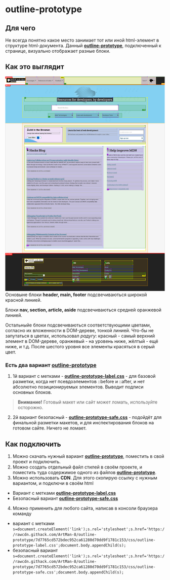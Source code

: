 # outline-prototype
## Для чего
Не всегда понятно какое место занимает тот или иной html-элемент в структуре html-документа.
Данный **[outline-prototype](https://github.com/ArtMan-8/outline-prototype/blob/master/css/)**, подключенный к странице, визуально отображает разные блоки.

## Как это выглядит
![](https://raw.githubusercontent.com/ArtMan-8/outline-prototype/master/img/MDN_outline-ptototype.png "нажми, чтобы посмотреть крупнее")
Основыне блоки **header, main, footer** подсвечиваються широкой красной линией.<p>
Блоки **nav, section, article, aside** подсвечиваються средней оранжевой линией.<p>
Остальныйе блоки подсвечиваються соответствующими цветами, согласно их вложенности в DOM-дереве, тонкой линией. Что-бы не запутаться в цветах, использовал *радугу*: красный - самый верхний элемент в DOM-дереве, оранжевый - на уровень ниже, жёлтый - ещё ниже, и т.д. После шестого уровня все элементы красяться в серый цвет.

### Есть два вариант [outline-prototype](https://github.com/ArtMan-8/outline-prototype/tree/master/css)
1. 1й вариант с метками - **[outline-prototype-label.css](https://github.com/ArtMan-8/outline-prototype/blob/master/css/outline-prototype-label.css)** - для базовой разметки, когда нет псевдоэлементов ::before и ::after, и нет абсолютно позиционируемых элементов. Выводит подписи основных блоков.
>**Внимание!** Готовый макет или сайт может ломать, используйте осторожно.
2. 2й вариант безопасный - **[outline-prototype-safe.css](https://github.com/ArtMan-8/outline-prototype/blob/master/css/outline-prototype-safe.css)** - подойдёт для финальной разметки макетов, и для инспектирования блоков на готовом сайте. Ничего не ломает.

## Как подключить 
1. Можно скачать нужный вариант **[outline-prototype](https://github.com/ArtMan-8/outline-prototype/blob/master/css/)**, поместить в свой проект и подключить.
2. Можно создать отдельный файл стилей в своём проекте, и поместить туда содержимое одного из файлов **[outline-prototype](https://github.com/ArtMan-8/outline-prototype/blob/master/css/)**.
3. Можно использовать **CDN**. Для этого скопирую ссылку с нужным вариантом, и подключи в своём html
- Вариант с метками **[outline-prototype-label.css](https://rawcdn.githack.com/ArtMan-8/outline-prototype/7d7765cd572bdec952ca61280d70dd9f1781c153/css/outline-prototype-label.css)**
- Безопасный вариант **[outline-prototype-safe.css](https://rawcdn.githack.com/ArtMan-8/outline-prototype/7d7765cd572bdec952ca61280d70dd9f1781c153/css/outline-prototype-safe.css)**
4. Можно применить для любого сайта, написав в консоли браузера команду
- вариант с метками `s=document.createElement('link');s.rel='stylesheet';s.href='https://rawcdn.githack.com/ArtMan-8/outline-prototype/7d7765cd572bdec952ca61280d70dd9f1781c153/css/outline-prototype-label.css';document.body.appendChild(s);`
- безопасный вариант `s=document.createElement('link');s.rel='stylesheet';s.href='https://rawcdn.githack.com/ArtMan-8/outline-prototype/7d7765cd572bdec952ca61280d70dd9f1781c153/css/outline-prototype-safe.css';document.body.appendChild(s);`
